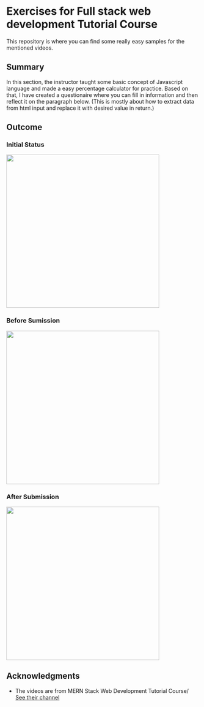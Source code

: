 # Exercises for Full stack web development Tutorial Course
This repository is where you can find some really easy samples for the mentioned videos.

## Summary

In this section, the instructor taught some basic concept of Javascript language and made a easy percentage calculator for practice. Based on that, I have created a questionaire where you can fill in information and then reflect it on the paragraph below. (This is mostly about how to extract data from html input and replace it with desired value in return.)

## Outcome

### Initial Status
<img src="https://user-images.githubusercontent.com/74449345/105568502-23ed9500-5d7d-11eb-9f5b-86d12c2e40e8.png" width="400">

### Before Sumission
<img src="https://user-images.githubusercontent.com/74449345/105568508-34057480-5d7d-11eb-9f3f-1710ec065088.png" width="400">

### After Submission
<img src="https://user-images.githubusercontent.com/74449345/105568511-3b2c8280-5d7d-11eb-8550-852aef1c3414.png" width="400">

## Acknowledgments

* The videos are from MERN Stack Web Development Tutorial Course/ [See their channel](https://www.youtube.com/channel/UCDsEHTvh-YO80AZna7X7UVA)
